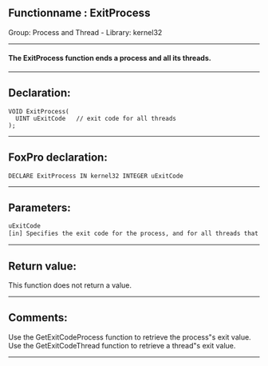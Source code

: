 <link rel="stylesheet" type="text/css" href="../../css/win32api.css">  
<link rel="stylesheet" href="https://cdnjs.cloudflare.com/ajax/libs/font-awesome/4.7.0/css/font-awesome.min.css">

## Functionname : ExitProcess
Group: Process and Thread - Library: kernel32    
***  


#### The ExitProcess function ends a process and all its threads.
***  


## Declaration:
```foxpro  
VOID ExitProcess(
  UINT uExitCode   // exit code for all threads
);  
```  
***  


## FoxPro declaration:
```foxpro  
DECLARE ExitProcess IN kernel32 INTEGER uExitCode  
```  
***  


## Parameters:
```txt  
uExitCode
[in] Specifies the exit code for the process, and for all threads that are terminated as a result of this call.  
```  
***  


## Return value:
This function does not return a value.  
***  


## Comments:
Use the GetExitCodeProcess function to retrieve the process"s exit value. Use the GetExitCodeThread function to retrieve a thread"s exit value.   
  
***  

